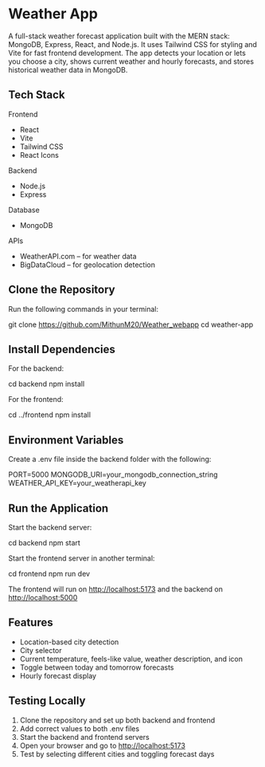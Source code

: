 
# Weather App

A full-stack weather forecast application built with the MERN stack: MongoDB, Express, React, and Node.js. It uses Tailwind CSS for styling and Vite for fast frontend development. The app detects your location or lets you choose a city, shows current weather and hourly forecasts, and stores historical weather data in MongoDB.

## Tech Stack

Frontend

* React
* Vite
* Tailwind CSS
* React Icons

Backend

* Node.js
* Express

Database

* MongoDB

APIs

* WeatherAPI.com – for weather data
* BigDataCloud – for geolocation detection

## Clone the Repository

Run the following commands in your terminal:

git clone https://github.com/MithunM20/Weather_webapp
cd weather-app

## Install Dependencies

For the backend:

cd backend
npm install

For the frontend:

cd ../frontend
npm install

## Environment Variables

Create a .env file inside the backend folder with the following:

PORT=5000
MONGODB\_URI=your\_mongodb\_connection\_string
WEATHER\_API\_KEY=your\_weatherapi\_key

## Run the Application

Start the backend server:

cd backend
npm start

Start the frontend server in another terminal:

cd frontend
npm run dev

The frontend will run on [http://localhost:5173](http://localhost:5173) and the backend on [http://localhost:5000](http://localhost:5000)

## Features

* Location-based city detection
* City selector
* Current temperature, feels-like value, weather description, and icon
* Toggle between today and tomorrow forecasts
* Hourly forecast display

## Testing Locally

1. Clone the repository and set up both backend and frontend
2. Add correct values to both .env files
3. Start the backend and frontend servers
4. Open your browser and go to [http://localhost:5173](http://localhost:5173)
5. Test by selecting different cities and toggling forecast days



